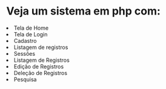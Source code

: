 # Veja um sistema em php com:

  <li>Tela de Home</li>
  <li>Tela de Login</li>
  <li>Cadastro</li>
  <li>Listagem de registros</li>
  <li>Sessões</li>
  <li>Listagem de Registros</li>
  <li>Edição de Registros</li>
  <li>Deleção de Registros</li>
  <li>Pesquisa</li>
